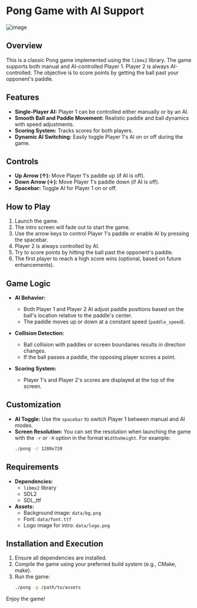 
# Pong Game with AI Support

![image](https://github.com/user-attachments/assets/cb7b6d98-ab2f-4951-963c-7255e5df221a)


## Overview
This is a classic Pong game implemented using the `libmx2` library. The game supports both manual and AI-controlled Player 1. Player 2 is always AI-controlled. The objective is to score points by getting the ball past your opponent's paddle.

## Features
- **Single-Player AI:** Player 1 can be controlled either manually or by an AI.
- **Smooth Ball and Paddle Movement:** Realistic paddle and ball dynamics with speed adjustments.
- **Scoring System:** Tracks scores for both players.
- **Dynamic AI Switching:** Easily toggle Player 1's AI on or off during the game.

## Controls
- **Up Arrow (↑):** Move Player 1's paddle up (if AI is off).
- **Down Arrow (↓):** Move Player 1's paddle down (if AI is off).
- **Spacebar:** Toggle AI for Player 1 on or off.

## How to Play
1. Launch the game.
2. The intro screen will fade out to start the game.
3. Use the arrow keys to control Player 1's paddle or enable AI by pressing the spacebar.
4. Player 2 is always controlled by AI.
5. Try to score points by hitting the ball past the opponent's paddle.
6. The first player to reach a high score wins (optional, based on future enhancements).

## Game Logic
- **AI Behavior:**
  - Both Player 1 and Player 2 AI adjust paddle positions based on the ball's location relative to the paddle's center.
  - The paddle moves up or down at a constant speed (`paddle_speed`).

- **Collision Detection:**
  - Ball collision with paddles or screen boundaries results in direction changes.
  - If the ball passes a paddle, the opposing player scores a point.

- **Scoring System:**
  - Player 1's and Player 2's scores are displayed at the top of the screen.

## Customization
- **AI Toggle:** Use the `spacebar` to switch Player 1 between manual and AI modes.
- **Screen Resolution:** You can set the resolution when launching the game with the `-r` or `-R` option in the format `WidthxHeight`. For example:
  ```bash
  ./pong -r 1280x720
  ```

## Requirements
- **Dependencies:**
  - `libmx2` library
  - SDL2
  - SDL_ttf
- **Assets:**
  - Background image: `data/bg.png`
  - Font: `data/font.ttf`
  - Logo image for intro: `data/logo.png`

## Installation and Execution
1. Ensure all dependencies are installed.
2. Compile the game using your preferred build system (e.g., CMake, make).
3. Run the game:
   ```bash
   ./pong -p /path/to/assets
   ```
   
Enjoy the game!
